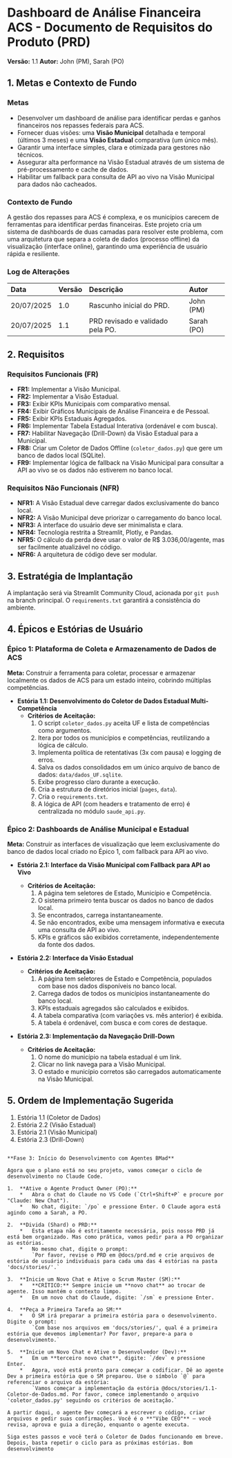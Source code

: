 # Dashboard de Análise Financeira ACS - Documento de Requisitos do Produto (PRD)

**Versão:** 1.1
**Autor:** John (PM), Sarah (PO)

## 1. Metas e Contexto de Fundo

### Metas
- Desenvolver um dashboard de análise para identificar perdas e ganhos financeiros nos repasses federais para ACS.
- Fornecer duas visões: uma **Visão Municipal** detalhada e temporal (últimos 3 meses) e uma **Visão Estadual** comparativa (um único mês).
- Garantir uma interface simples, clara e otimizada para gestores não técnicos.
- Assegurar alta performance na Visão Estadual através de um sistema de pré-processamento e cache de dados.
- Habilitar um fallback para consulta de API ao vivo na Visão Municipal para dados não cacheados.

### Contexto de Fundo
A gestão dos repasses para ACS é complexa, e os municípios carecem de ferramentas para identificar perdas financeiras. Este projeto cria um sistema de dashboards de duas camadas para resolver este problema, com uma arquitetura que separa a coleta de dados (processo offline) da visualização (interface online), garantindo uma experiência de usuário rápida e resiliente.

### Log de Alterações
| Data | Versão | Descrição | Autor |
| :--- | :--- | :--- | :--- |
| 20/07/2025 | 1.0 | Rascunho inicial do PRD. | John (PM) |
| 20/07/2025 | 1.1 | PRD revisado e validado pela PO. | Sarah (PO) |

## 2. Requisitos

### Requisitos Funcionais (FR)
- **FR1:** Implementar a Visão Municipal.
- **FR2:** Implementar a Visão Estadual.
- **FR3:** Exibir KPIs Municipais com comparativo mensal.
- **FR4:** Exibir Gráficos Municipais de Análise Financeira e de Pessoal.
- **FR5:** Exibir KPIs Estaduais Agregados.
- **FR6:** Implementar Tabela Estadual Interativa (ordenável e com busca).
- **FR7:** Habilitar Navegação (Drill-Down) da Visão Estadual para a Municipal.
- **FR8:** Criar um Coletor de Dados Offline (`coletor_dados.py`) que gere um banco de dados local (SQLite).
- **FR9:** Implementar lógica de fallback na Visão Municipal para consultar a API ao vivo se os dados não estiverem no banco local.

### Requisitos Não Funcionais (NFR)
- **NFR1:** A Visão Estadual deve carregar dados exclusivamente do banco local.
- **NFR2:** A Visão Municipal deve priorizar o carregamento do banco local.
- **NFR3:** A interface do usuário deve ser minimalista e clara.
- **NFR4:** Tecnologia restrita a Streamlit, Plotly, e Pandas.
- **NFR5:** O cálculo da perda deve usar o valor de R$ 3.036,00/agente, mas ser facilmente atualizável no código.
- **NFR6:** A arquitetura de código deve ser modular.

## 3. Estratégia de Implantação
A implantação será via Streamlit Community Cloud, acionada por `git push` na branch principal. O `requirements.txt` garantirá a consistência do ambiente.

## 4. Épicos e Estórias de Usuário

### Épico 1: Plataforma de Coleta e Armazenamento de Dados de ACS
**Meta:** Construir a ferramenta para coletar, processar e armazenar localmente os dados de ACS para um estado inteiro, cobrindo múltiplas competências.

- **Estória 1.1: Desenvolvimento do Coletor de Dados Estadual Multi-Competência**
  - **Critérios de Aceitação:**
    1. O script `coletor_dados.py` aceita UF e lista de competências como argumentos.
    2. Itera por todos os municípios e competências, reutilizando a lógica de cálculo.
    3. Implementa política de retentativas (3x com pausa) e logging de erros.
    4. Salva os dados consolidados em um único arquivo de banco de dados: `data/dados_UF.sqlite`.
    5. Exibe progresso claro durante a execução.
    6. Cria a estrutura de diretórios inicial (`pages`, `data`).
    7. Cria o `requirements.txt`.
    8. A lógica de API (com headers e tratamento de erro) é centralizada no módulo `saude_api.py`.

### Épico 2: Dashboards de Análise Municipal e Estadual
**Meta:** Construir as interfaces de visualização que leem exclusivamente do banco de dados local criado no Épico 1, com fallback para API ao vivo.

- **Estória 2.1: Interface da Visão Municipal com Fallback para API ao Vivo**
  - **Critérios de Aceitação:**
    1. A página tem seletores de Estado, Município e Competência.
    2. O sistema primeiro tenta buscar os dados no banco de dados local.
    3. Se encontrados, carrega instantaneamente.
    4. Se não encontrados, exibe uma mensagem informativa e executa uma consulta de API ao vivo.
    5. KPIs e gráficos são exibidos corretamente, independentemente da fonte dos dados.

- **Estória 2.2: Interface da Visão Estadual**
  - **Critérios de Aceitação:**
    1. A página tem seletores de Estado e Competência, populados com base nos dados disponíveis no banco local.
    2. Carrega dados de todos os municípios instantaneamente do banco local.
    3. KPIs estaduais agregados são calculados e exibidos.
    4. A tabela comparativa (com variações vs. mês anterior) é exibida.
    5. A tabela é ordenável, com busca e com cores de destaque.

- **Estória 2.3: Implementação da Navegação Drill-Down**
  - **Critérios de Aceitação:**
    1. O nome do município na tabela estadual é um link.
    2. Clicar no link navega para a Visão Municipal.
    3. O estado e município corretos são carregados automaticamente na Visão Municipal.

## 5. Ordem de Implementação Sugerida
1. Estória 1.1 (Coletor de Dados)
2. Estória 2.2 (Visão Estadual)
3. Estória 2.1 (Visão Municipal)
4. Estória 2.3 (Drill-Down)
```---

**Fase 3: Início do Desenvolvimento com Agentes BMad**

Agora que o plano está no seu projeto, vamos começar o ciclo de desenvolvimento no Claude Code.

1.  **Ative o Agente Product Owner (PO):**
    *   Abra o chat do Claude no VS Code (`Ctrl+Shift+P` e procure por "Claude: New Chat").
    *   No chat, digite: `/po` e pressione Enter. O Claude agora está agindo como a Sarah, a PO.

2.  **Divida (Shard) o PRD:**
    *   Esta etapa não é estritamente necessária, pois nosso PRD já está bem organizado. Mas como prática, vamos pedir para a PO organizar as estórias.
    *   No mesmo chat, digite o prompt:
        `Por favor, revise o PRD em @docs/prd.md e crie arquivos de estória de usuário individuais para cada uma das 4 estórias na pasta 'docs/stories/'.`

3.  **Inicie um Novo Chat e Ative o Scrum Master (SM):**
    *   **CRÍTICO:** Sempre inicie um **novo chat** ao trocar de agente. Isso mantém o contexto limpo.
    *   Em um novo chat do Claude, digite: `/sm` e pressione Enter.

4.  **Peça a Primeira Tarefa ao SM:**
    *   O SM irá preparar a primeira estória para o desenvolvimento. Digite o prompt:
        `Com base nos arquivos em 'docs/stories/', qual é a primeira estória que devemos implementar? Por favor, prepare-a para o desenvolvimento.`

5.  **Inicie um Novo Chat e Ative o Desenvolvedor (Dev):**
    *   Em um **terceiro novo chat**, digite: `/dev` e pressione Enter.
    *   Agora, você está pronto para começar a codificar. Dê ao agente Dev a primeira estória que o SM preparou. Use o símbolo `@` para referenciar o arquivo da estória:
        `Vamos começar a implementação da estória @docs/stories/1.1-Coletor-de-Dados.md. Por favor, comece implementando o arquivo 'coletor_dados.py' seguindo os critérios de aceitação.`

A partir daqui, o agente Dev começará a escrever o código, criar arquivos e pedir suas confirmações. Você é o **"Vibe CEO"** — você revisa, aprova e guia a direção, enquanto o agente executa.

Siga estes passos e você terá o Coletor de Dados funcionando em breve. Depois, basta repetir o ciclo para as próximas estórias. Bom desenvolvimento